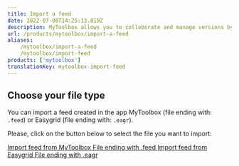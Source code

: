 ```yaml
---
title: Import a feed
date: 2022-07-08T14:25:13.819Z
description: MyToolbox allows you to collaborate and manage versions by exporting and importing feeds as files. This page explains how to import a feed.
url: /products/mytoolbox/import-a-feed
aliases:
    /mytoolbox/import-a-feed
    /mytoolbox/import-feed
products: ['mytoolbox']
translationKey: mytoolbox-import-feed
---
```


## Choose your file type

You can import a feed created in the app MyToolbox (file ending with: `.feed`) or Easygrid (file ending with: `.eagr`).

Please, click on the button below to select the file you want to import:

<a class="post-button" href="/mytoolbox/import-a-feed/mytoolbox">
    <span class="post-button-title">Import feed from MyToolbox</span>
    <span class="post-button-description">File ending with .feed</span>
</a>
<a class="post-button" href="/mytoolbox/import-a-feed/easygrid">
    <span class="post-button-title">Import feed from Easygrid</span>
    <span class="post-button-description">File ending with .eagr</span>
</a>